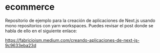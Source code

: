 # ecommerce

Repositorio de ejemplo para la creación de aplicaciones de Next.js usando mono repositorios con yarn workspaces. Puedes revisar el post donde se habla de ello en el siguiente enlace:

https://fabricioism.medium.com/creando-aplicaciones-de-next-js-9c9633eba23d
